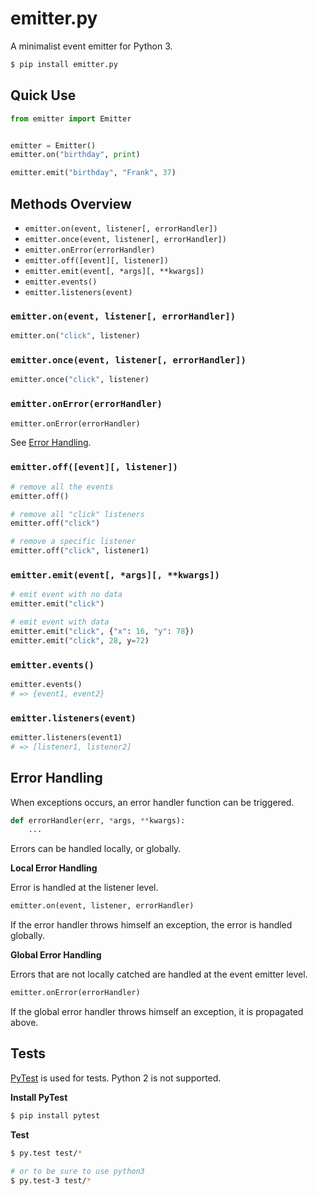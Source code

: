 # emitter.py

A minimalist event emitter for Python 3.

```sh
$ pip install emitter.py
```


## Quick Use

```python
from emitter import Emitter


emitter = Emitter()
emitter.on("birthday", print)

emitter.emit("birthday", "Frank", 37)
```


## Methods Overview

* `emitter.on(event, listener[, errorHandler])`
* `emitter.once(event, listener[, errorHandler])`
* `emitter.onError(errorHandler)`
* `emitter.off([event][, listener])`
* `emitter.emit(event[, *args][, **kwargs])`
* `emitter.events()`
* `emitter.listeners(event)`

### `emitter.on(event, listener[, errorHandler])`

```python
emitter.on("click", listener)
```

### `emitter.once(event, listener[, errorHandler])`

```python
emitter.once("click", listener)
```

### `emitter.onError(errorHandler)`

```python
emitter.onError(errorHandler)
```

See [Error Handling][error-handling].

### `emitter.off([event][, listener])`

```python
# remove all the events
emitter.off()

# remove all "click" listeners
emitter.off("click")

# remove a specific listener
emitter.off("click", listener1)
```

### `emitter.emit(event[, *args][, **kwargs])`

```python
# emit event with no data
emitter.emit("click")

# emit event with data
emitter.emit("click", {"x": 16, "y": 78})
emitter.emit("click", 28, y=72)
```

### `emitter.events()`

```python
emitter.events()
# => {event1, event2}
```

### `emitter.listeners(event)`

```python
emitter.listeners(event1)
# => [listener1, listener2]
```


## Error Handling

When exceptions occurs, an error handler function can be triggered.

```python
def errorHandler(err, *args, **kwargs):
    ...
```

Errors can be handled locally, or globally.

**Local Error Handling**

Error is handled at the listener level.

```python
emitter.on(event, listener, errorHandler)
```

If the error handler throws himself an exception, the error is handled globally.

**Global Error Handling**

Errors that are not locally catched are handled at the event emitter level.

```python
emitter.onError(errorHandler)
```

If the global error handler throws himself an exception, it is propagated above.


## Tests

[PyTest][pytest] is used for tests. Python 2 is not supported.

**Install PyTest**

```sh
$ pip install pytest
```

**Test**

```sh
$ py.test test/*

# or to be sure to use python3
$ py.test-3 test/*
```


[error-handling]: #error-handling
[pytest]: http://pytest.org/

